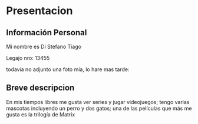# Presentacion
## Información Personal ##
Mi nombre es Di Stefano Tiago


Legajo nro: 13455


todavia no adjunto una foto mía, lo hare mas tarde:
## Breve descripcion ##
En mis tiempos libres me gusta ver series y jugar videojuegos;  tengo varias mascotas incluyendo un perro y dos gatos;  una de las películas que más me gusta es la trilogía de Matrix 
